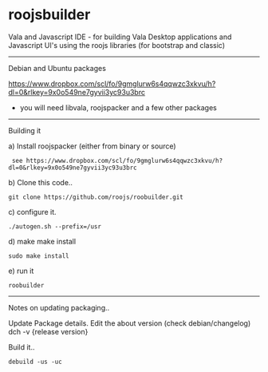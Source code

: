 # roojsbuilder
Vala and Javascript IDE - for building Vala Desktop applications and Javascript UI's using the roojs libraries (for bootstrap and classic)

---
Debian and Ubuntu packages

  https://www.dropbox.com/scl/fo/9gmglurw6s4qqwzc3xkvu/h?dl=0&rlkey=9x0o549ne7gyvii3yc93u3brc

  * you will need libvala, roojspacker and a few other packages 

---

Building it

  a) Install roojspacker (either from binary or source)

     see https://www.dropbox.com/scl/fo/9gmglurw6s4qqwzc3xkvu/h?dl=0&rlkey=9x0o549ne7gyvii3yc93u3brc

  b) Clone this code..
  
    git clone https://github.com/roojs/roobuilder.git
    
  c) configure it.
  
    ./autogen.sh --prefix=/usr
    
  d) make make install
  
    sudo make install
    
  e) run it

    roobuilder
    
---

Notes on updating packaging..

Update Package details.
    Edit the about version (check debian/changelog)
    dch -v {release version}

Build it..

    debuild -us -uc
